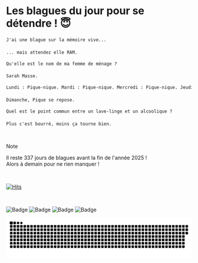
<h1>Les blagues du jour pour se détendre ! 😇</h1>

```diff
J'ai une blague sur la mémoire vive...

... mais attendez elle RAM.
```

```diff
Qu'elle est le nom de ma femme de ménage ?

Sarah Masse.
```

```diff
Lundi : Pique-nique. Mardi : Pique-nique. Mercredi : Pique-nique. Jeudi : Pique-nique. Vendredi : Pique-nique. Samedi : Pique-nique

Dimanche, Pique se repose.
```

```diff
Quel est le point commun entre un lave-linge et un alcoolique ?

Plus c'est bourré, moins ça tourne bien.
```

<br/>

> [!NOTE]
> Il reste 337 jours de blagues avant la fin de l'année 2025 ! <br/>
> Alors à demain pour ne rien manquer !

<br/>


[![Hits](https://hits.seeyoufarm.com/api/count/incr/badge.svg?url=https%3A%2F%2Fgithub.com%2FClems02%2Fhit-counter&count_bg=%23003E80&title_bg=%235C9FE1&icon=powershell.svg&icon_color=%23FFFFFF&title=Visite&edge_flat=false)](https://hits.seeyoufarm.com)


<br/>


![Badge](https://img.shields.io/badge/Last%20updated%20on-white?style=for-the-badge&logo=clockify)   ![Badge](https://img.shields.io/badge/29/01-white?style=for-the-badge) ![Badge](https://img.shields.io/badge/at-white?style=for-the-badge) ![Badge](https://img.shields.io/badge/02:54-white?style=for-the-badge)


<p align="center">
 <img width="1000" src="assets/github-snake.svg" alt="snake"/>
</p>
